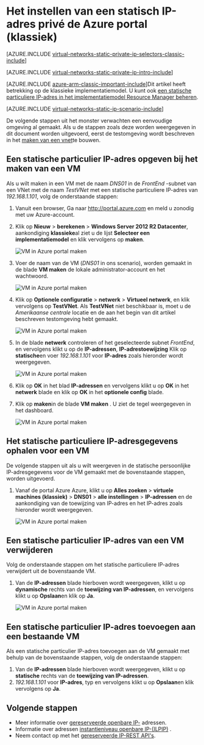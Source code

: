 <properties 
   pageTitle="Het instellen van een statisch particuliere IP-adres in de klassieke modus via de Portal Azure | Microsoft Azure"
   description="Wat zijn statische particuliere IP-adressen en hoe u ze kunt beheren in de klassieke modus via de portal Azure"
   services="virtual-network"
   documentationCenter="na"
   authors="jimdial"
   manager="carmonm"
   editor="tysonn"
   tags="azure-service-management"
/>
<tags 
   ms.service="virtual-network"
   ms.devlang="na"
   ms.topic="article"
   ms.tgt_pltfrm="na"
   ms.workload="infrastructure-services"
   ms.date="02/04/2016"
   ms.author="jdial" />

# <a name="how-to-set-a-static-private-ip-address-classic-in-the-azure-portal"></a>Het instellen van een statisch IP-adres privé de Azure portal (klassiek)

[AZURE.INCLUDE [virtual-networks-static-private-ip-selectors-classic-include](../../includes/virtual-networks-static-private-ip-selectors-classic-include.md)]

[AZURE.INCLUDE [virtual-networks-static-private-ip-intro-include](../../includes/virtual-networks-static-private-ip-intro-include.md)]

[AZURE.INCLUDE [azure-arm-classic-important-include](../../includes/azure-arm-classic-important-include.md)]Dit artikel heeft betrekking op de klassieke implementatiemodel. U kunt ook [een statische particuliere IP-adres in het implementatiemodel Resource Manager beheren](virtual-networks-static-private-ip-arm-pportal.md).

[AZURE.INCLUDE [virtual-networks-static-ip-scenario-include](../../includes/virtual-networks-static-ip-scenario-include.md)]

De volgende stappen uit het monster verwachten een eenvoudige omgeving al gemaakt. Als u de stappen zoals deze worden weergegeven in dit document worden uitgevoerd, eerst de testomgeving wordt beschreven in het [maken van een vnet](virtual-networks-create-vnet-classic-pportal.md)te bouwen.

## <a name="how-to-specify-a-static-private-ip-address-when-creating-a-vm"></a>Een statische particulier IP-adres opgeven bij het maken van een VM
Als u wilt maken in een VM met de naam *DNS01* in de *FrontEnd* -subnet van een VNet met de naam *TestVNet* met een statische particuliere IP-adres van *192.168.1.101*, volg de onderstaande stappen:

1. Vanuit een browser, Ga naar http://portal.azure.com en meld u zonodig met uw Azure-account.
2. Klik op **Nieuw** > **berekenen** > **Windows Server 2012 R2 Datacenter**, aankondiging **klassieke**al ziet u de lijst **Selecteer een implementatiemodel** en klik vervolgens op **maken**.

    ![VM in Azure portal maken](./media/virtual-networks-static-ip-classic-pportal/figure01.png)

3. Voer de naam van de VM (*DNS01* in ons scenario), worden gemaakt in de blade **VM maken** de lokale administrator-account en het wachtwoord.

    ![VM in Azure portal maken](./media/virtual-networks-static-ip-classic-pportal/figure02.png)

4. Klik op **Optionele configuratie** > **netwerk** > **Virtueel netwerk**, en klik vervolgens op **TestVNet**. Als **TestVNet** niet beschikbaar is, moet u de *Amerikaanse centrale* locatie en de aan het begin van dit artikel beschreven testomgeving hebt gemaakt.

    ![VM in Azure portal maken](./media/virtual-networks-static-ip-classic-pportal/figure03.png)

5. In de blade **netwerk** controleren of het geselecteerde subnet *FrontEnd*, en vervolgens klikt u op de **IP-adressen**, **IP-adrestoewijzing** Klik op **statische**en voer *192.168.1.101* voor **IP-adres** zoals hieronder wordt weergegeven.

    ![VM in Azure portal maken](./media/virtual-networks-static-ip-classic-pportal/figure04.png)   

6. Klik op **OK** in het blad **IP-adressen** en vervolgens klikt u op **OK** in het **netwerk** blade en klik op **OK** in het **optionele config** blade.
7. Klik op **maken**in de blade **VM maken** . U ziet de tegel weergegeven in het dashboard.

    ![VM in Azure portal maken](./media/virtual-networks-static-ip-classic-pportal/figure05.png)

## <a name="how-to-retrieve-static-private-ip-address-information-for-a-vm"></a>Het statische particuliere IP-adresgegevens ophalen voor een VM

De volgende stappen uit als u wilt weergeven in de statische persoonlijke IP-adresgegevens voor de VM gemaakt met de bovenstaande stappen, worden uitgevoerd.

1. Vanaf de portal Azure Azure, klikt u op **Alles zoeken** > **virtuele machines (klassiek)** > **DNS01** > **alle instellingen** > **IP-adressen** en de aankondiging van de toewijzing van IP-adres en het IP-adres zoals hieronder wordt weergegeven.

    ![VM in Azure portal maken](./media/virtual-networks-static-ip-classic-pportal/figure06.png)

## <a name="how-to-remove-a-static-private-ip-address-from-a-vm"></a>Een statische particulier IP-adres van een VM verwijderen
Volg de onderstaande stappen om het statische particuliere IP-adres verwijdert uit de bovenstaande VM.
    
1. Van de **IP-adressen** blade hierboven wordt weergegeven, klikt u op **dynamische** rechts van de **toewijzing van IP-adressen**, en vervolgens klikt u op **Opslaan**en klik op **Ja**.

    ![VM in Azure portal maken](./media/virtual-networks-static-ip-classic-pportal/figure07.png)

## <a name="how-to-add-a-static-private-ip-address-to-an-existing-vm"></a>Een statische particulier IP-adres toevoegen aan een bestaande VM
Als een statische particulier IP-adres toevoegen aan de VM gemaakt met behulp van de bovenstaande stappen, volg de onderstaande stappen:

1. Van de **IP-adressen** blade hierboven wordt weergegeven, klikt u op **statische** rechts van de **toewijzing van IP-adressen**.
2. *192.168.1.101* voor **IP-adres**, typ en vervolgens klikt u op **Opslaan**en klik vervolgens op **Ja**.

## <a name="next-steps"></a>Volgende stappen

- Meer informatie over [gereserveerde openbare IP-](virtual-networks-reserved-public-ip.md) adressen.
- Informatie over adressen [instantieniveau openbare IP-(ILPIP)](virtual-networks-instance-level-public-ip.md) .
- Neem contact op met het [gereserveerde IP-REST API's](https://msdn.microsoft.com/library/azure/dn722420.aspx).